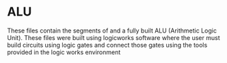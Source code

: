 ALU
===
These files contain the segments of and a fully built ALU (Arithmetic Logic Unit). These files were built using logicworks software
where the user must build circuits using logic gates and connect those gates using the tools provided in the 
logic works environment
